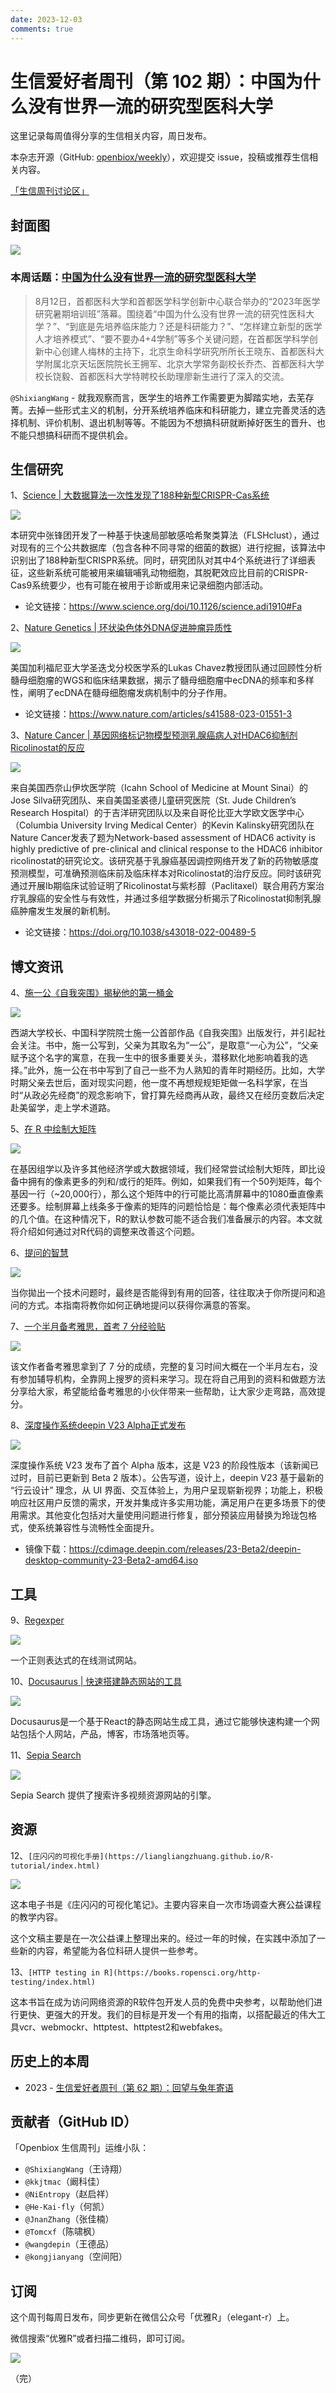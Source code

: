 ```yaml
---
date: 2023-12-03
comments: true
---
```


# 生信爱好者周刊（第 102 期）：中国为什么没有世界一流的研究型医科大学

这里记录每周值得分享的生信相关内容，周日发布。

本杂志开源（GitHub: [openbiox/weekly](https://github.com/openbiox/weekly)），欢迎提交 issue，投稿或推荐生信相关内容。

[「生信周刊讨论区」](https://github.com/openbiox/weekly/discussions)

## 封面图

![](https://files.mdnice.com/user/4331/f110f8d9-c960-4a2b-8c88-da6604f9df66.png)



### 本周话题：[中国为什么没有世界一流的研究型医科大学](https://mp.weixin.qq.com/s/z9ECIPmcqfLUijb40clpWw)

> 8月12日，首都医科大学和首都医学科学创新中心联合举办的“2023年医学研究暑期培训班”落幕。围绕着“中国为什么没有世界一流的研究性医科大学？”、“到底是先培养临床能力？还是科研能力？”、“怎样建立新型的医学人才培养模式”、“要不要办4+4学制”等多个关键问题，在首都医学科学创新中心创建人梅林的主持下，北京生命科学研究所所长王晓东、首都医科大学附属北京天坛医院院长王拥军、北京大学常务副校长乔杰、首都医科大学校长饶毅、首都医科大学特聘校长助理廖新生进行了深入的交流。

`@ShixiangWang` - 就我观察而言，医学生的培养工作需要更为脚踏实地，去芜存菁。去掉一些形式主义的机制，分开系统培养临床和科研能力，建立完善灵活的选择机制、评价机制、退出机制等等。不能因为不想搞科研就断掉好医生的晋升、也不能只想搞科研而不提供机会。

## 生信研究

1、[Science | 大数据算法一次性发现了188种新型CRISPR-Cas系统](https://mp.weixin.qq.com/s/G6rBWPj47KCq-cNVcm65-Q)


![](https://files.mdnice.com/user/4331/b4aa768f-c245-46e7-bfa8-fed79af12f4e.png)

本研究中张锋团开发了一种基于快速局部敏感哈希聚类算法（FLSHclust），通过对现有的三个公共数据库（包含各种不同寻常的细菌的数据）进行挖掘，该算法中识别出了188种新型CRISPR系统。同时，研究团队对其中4个系统进行了详细表征，这些新系统可能被用来编辑哺乳动物细胞，其脱靶效应比目前的CRISPR-Cas9系统要少，也有可能在被用于诊断或用来记录细胞内部活动。

- 论文链接：https://www.science.org/doi/10.1126/science.adi1910#Fa

2、[Nature Genetics | 环状染色体外DNA促进肿瘤异质性](https://mp.weixin.qq.com/s/W4vUWG3QpGoFKf0SzJbmzA)


![](https://files.mdnice.com/user/4331/b7f62958-f3f8-4a31-90b7-e71a86fddf62.png)

美国加利福尼亚大学圣迭戈分校医学系的Lukas Chavez教授团队通过回顾性分析髓母细胞瘤的WGS和临床结果数据，揭示了髓母细胞瘤中ecDNA的频率和多样性，阐明了ecDNA在髓母细胞瘤发病机制中的分子作用。

- 论文链接：https://www.nature.com/articles/s41588-023-01551-3

3、[Nature Cancer | 基因网络标记物模型预测乳腺癌病人对HDAC6抑制剂Ricolinostat的反应](https://mp.weixin.qq.com/s/ClTB7RKvn4qzPQgZH4JE7w)


![](https://files.mdnice.com/user/4331/0eb0991e-fc92-46c7-84d9-880270be2149.png)

来自美国西奈山伊坎医学院（Icahn School of Medicine at Mount Sinai）的Jose Silva研究团队、来自美国圣裘德儿童研究医院（St. Jude Children’s Research Hospital）的于吉洋研究团队以及来自哥伦比亚大学欧文医学中心（Columbia University Irving Medical Center）的Kevin Kalinsky研究团队在Nature Cancer发表了题为Network-based assessment of HDAC6 activity is highly predictive of pre-clinical and clinical response to the HDAC6 inhibitor ricolinostat的研究论文。该研究基于乳腺癌基因调控网络开发了新的药物敏感度预测模型，可准确预测临床前及临床样本对Ricolinostat的治疗反应。同时该研究通过开展Ib期临床试验证明了Ricolinostat与紫杉醇（Paclitaxel）联合用药方案治疗乳腺癌的安全性与有效性，并通过多组学数据分析揭示了Ricolinostat抑制乳腺癌肿瘤发生发展的新机制。

- 论文链接：https://doi.org/10.1038/s43018-022-00489-5

## 博文资讯

4、[施一公《自我突围》揭秘他的第一桶金](https://mp.weixin.qq.com/s/CnSqNZKq_7sfNqlAquy-AQ)


![](https://files.mdnice.com/user/4331/4c78b185-62c0-4e4e-b01b-529bdc8acd61.png)


西湖大学校长、中国科学院院士施一公首部作品《自我突围》出版发行，并引起社会关注。书中，施一公写到，父亲为其取名为“一公”，是取意“一心为公”，“父亲赋予这个名字的寓意，在我一生中的很多重要关头，潜移默化地影响着我的选择。”此外，施一公在书中写到了自己一些不为人熟知的青年时期经历。比如，大学时期父亲去世后，面对现实问题，他一度不再想规规矩矩做一名科学家，在当时“从政必先经商”的观念影响下，曾打算先经商再从政，最终又在经历变数后决定赴美留学，走上学术道路。

5、[在 R 中绘制大矩阵](https://gdevailly.netlify.app/post/plotting-big-matrices-in-r/)


![](https://files.mdnice.com/user/4331/bd759a81-1c4f-4c8d-bcb2-59d15153e2fe.png)


在基因组学以及许多其他经济学或大数据领域，我们经常尝试绘制大矩阵，即比设备中拥有的像素更多的列和/或行的矩阵。例如，如果我们有一个50列矩阵，每个基因一行（~20,000行），那么这个矩阵中的行可能比高清屏幕中的1080垂直像素还要多。绘制屏幕上线条多于像素的矩阵的问题恰恰是：每个像素必须代表矩阵中的几个值。在这种情况下，R的默认参数可能不适合我们准备展示的内容。本文就将介绍如何通过对R代码的调整来改善这个问题。



6、[提问的智慧](https://github.com/ryanhanwu/How-To-Ask-Questions-The-Smart-Way/blob/main/README-zh_CN.md)


![](https://files.mdnice.com/user/4331/325cdd30-4812-4c2a-b274-1d00be0c8c81.png)

当你拋出一个技术问题时，最终是否能得到有用的回答，往往取决于你所提问和追问的方式。本指南将教你如何正确地提问以获得你满意的答案。

7、[一个半月备考雅思，首考 7 分经验贴](https://mp.weixin.qq.com/s/9Y6dvXDXEtWiJfjv9dnavw)


![](https://files.mdnice.com/user/4331/1175b44e-3967-4913-9fea-a6a25b921933.png)


该文作者备考雅思拿到了 7 分的成绩，完整的复习时间大概在一个半月左右，没有参加辅导机构，全靠网上搜罗的资料来学习。现在将自己用到的资料和做题方法分享给大家，希望能给备考雅思的小伙伴带来一些帮助，让大家少走弯路，高效提分。


8、[深度操作系统deepin V23 Alpha正式发布](https://mp.weixin.qq.com/s/UtUhqC4hPeo1JLtrdd6n3A)


![](https://files.mdnice.com/user/4331/d2c7090c-48f6-4eab-93c3-6743c8198940.png)

深度操作系统 V23 发布了首个 Alpha 版本，这是 V23 的阶段性版本（该新闻已过时，目前已更新到 Beta 2 版本）。公告写道，设计上，deepin V23 基于最新的 “行云设计” 理念，从 UI 界面、交互体验上，为用户呈现崭新视界；功能上，积极响应社区用户反馈的需求，开发并集成许多实用功能，满足用户在更多场景下的使用需求。其他变化包括对大量使用问题进行修复，部分预装应用替换为玲珑包格式，使系统兼容性与流畅性全面提升。

- 镜像下载：https://cdimage.deepin.com/releases/23-Beta2/deepin-desktop-community-23-Beta2-amd64.iso

## 工具

9、[Regexper](https://regexper.com/)


![](https://files.mdnice.com/user/4331/b01b7d59-151e-446d-9929-5683d55ab01c.png)

一个正则表达式的在线测试网站。

10、[Docusaurus | 快速搭建静态网站的工具](https://docusaurus.io/zh-CN/)


![](https://files.mdnice.com/user/4331/d6c67bbf-d014-47fd-91a9-7b1cfe55990f.png)


Docusaurus是一个基于React的静态网站生成工具，通过它能够快速构建一个网站包括个人网站，产品，博客，市场落地页等。

11、[Sepia Search](https://sepiasearch.org/)


![](https://files.mdnice.com/user/4331/c6800725-77cc-4f5e-9b02-6f92f9c590ec.png)

Sepia Search 提供了搜索许多视频资源网站的引擎。

## 资源

12、`[庄闪闪的可视化手册](https://liangliangzhuang.github.io/R-tutorial/index.html)`


![](https://files.mdnice.com/user/4331/62ef6d35-a8a5-4b97-8edc-a71ec3ec13a9.png)


这本电子书是《庄闪闪的可视化笔记》。主要内容来自一次市场调查大赛公益课程的教学内容。

这个文稿主要是在一次公益课上整理出来的。经过一年的时候，在实践中添加了一些新的内容，希望能为各位科研人提供一些参考。

13、`[HTTP testing in R](https://books.ropensci.org/http-testing/index.html)`

这本书旨在成为访问网络资源的R软件包开发人员的免费中央参考，以帮助他们进行更快、更强大的开发。我们的目标是开发一个有用的指南，以搭配最近的伟大工具vcr、webmockr、httptest、httptest2和webfakes。

## 历史上的本周

- 2023 - [生信爱好者周刊（第 62 期）：回望与兔年寄语](https://mp.weixin.qq.com/s/w7ZSWolTFKRAXr5qH0Bx8w)

## 贡献者（GitHub ID）

「Openbiox 生信周刊」运维小队：

- `@ShixiangWang`（王诗翔）
- `@kkjtmac`（阚科佳）
- `@NiEntropy`（赵启祥）
- `@He-Kai-fly`（何凯）
- `@JnanZhang`（张佳楠）
- `@Tomcxf`（陈啸枫）
- `@wangdepin`（王德品）
- `@kongjianyang`（空间阳）

## 订阅

这个周刊每周日发布，同步更新在微信公众号「优雅R」（elegant-r）上。

微信搜索“优雅R”或者扫描二维码，即可订阅。

![](https://cdn.nlark.com/yuque/0/2022/png/471931/1648306398708-897e7ad4-6008-40f8-9200-ddee834b09a7.png)

（完）

